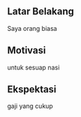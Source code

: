 [//]: # (Ceritakan sedikit tentang latar belakangmu seperti pendidikan terakhir atau pekerjaan sebelumnya)
## Latar Belakang

Saya orang biasa

[//]: # (Motivasi apa yang mendorongmu untuk ikut program coding bootcamp di Hacktiv8?)
## Motivasi

untuk sesuap nasi

[//]: # (Beri tahu kami, apa yang ingin kamu dapatkan di Hacktiv8 dan apa yang ingin kamu capai setelah lulus dari sini?)
## Ekspektasi

gaji yang cukup

[//]: # (Apakah ada hal lain yang ingin disampaikan? Bila ada, kamu bebas untuk menuliskannya)
